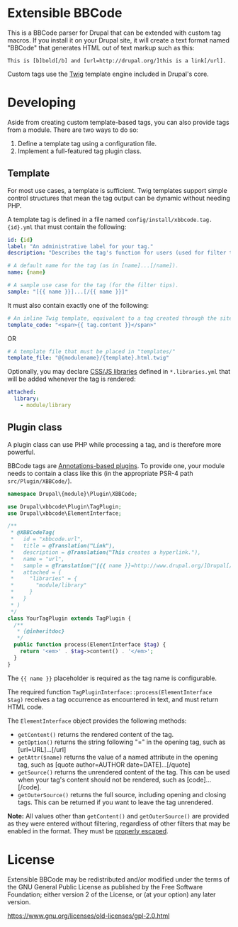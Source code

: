 # Extensible BBCode

This is a BBCode parser for Drupal that can be extended with custom tag macros.
If you install it on your Drupal site, it will create a text format named
"BBCode" that generates HTML out of text markup such as this:

    This is [b]bold[/b] and [url=http://drupal.org/]this is a link[/url].

Custom tags use the [Twig](http://twig.sensiolabs.org/) template engine included
in Drupal's core.

# Developing

Aside from creating custom template-based tags, you can also provide tags from a
module. There are two ways to do so:

1. Define a template tag using a configuration file.
2. Implement a full-featured tag plugin class.

## Template

For most use cases, a template is sufficient. Twig templates support simple
control structures that mean the tag output can be dynamic without needing PHP.

A template tag is defined in a file named `config/install/xbbcode.tag.{id}.yml`
that must contain the following:

```yaml
id: {id}
label: "An administrative label for your tag."
description: "Describes the tag's function for users (used for filter tips)."

# A default name for the tag (as in [name]...[/name]).
name: {name}

# A sample use case for the tag (for the filter tips).
sample: "[{{ name }}]...[/{{ name }}]"
```

It must also contain exactly one of the following:

```yaml
# An inline Twig template, equivalent to a tag created through the site:
template_code: "<span>{{ tag.content }}</span>"
```

OR

```yaml
# A template file that must be placed in "templates/"
template_file: "@{modulename}/{template}.html.twig"
```

Optionally, you may declare [CSS/JS libraries](https://www.drupal.org/developing/api/8/assets)
defined in `*.libraries.yml` that will be added whenever the tag is rendered:

```yaml
attached:
  library:
    - module/library
```

## Plugin class

A plugin class can use PHP while processing a tag, and is therefore more
powerful.

BBCode tags are
[Annotations-based plugins](https://www.drupal.org/node/1882526). To provide
one, your module needs to contain a class like this (in the appropriate PSR-4
path `src/Plugin/XBBCode/`).

```php
namespace Drupal\{module}\Plugin\XBBCode;

use Drupal\xbbcode\Plugin\TagPlugin;
use Drupal\xbbcode\ElementInterface;

/**
 * @XBBCodeTag(
 *   id = "xbbcode.url",
 *   title = @Translation("Link"),
 *   description = @Translation("This creates a hyperlink."),
 *   name = "url",
 *   sample = @Translation("[{{ name }}=http://www.drupal.org/]Drupal[/{{ name }}]")
 *   attached = {
 *     "libraries" = {
 *       "module/library"
 *     }
 *   }
 * )
 */
class YourTagPlugin extends TagPlugin {
  /**
   * {@inheritdoc}
   */
  public function process(ElementInterface $tag) {
    return '<em>' . $tag->content() . '</em>';
  }
}
```

The `{{ name }}` placeholder is required as the tag name is configurable.

The required function `TagPluginInterface::process(ElementInterface $tag)`
receives a tag occurrence as encountered in text, and must return HTML code.

The `ElementInterface` object provides the following methods:

- `getContent()` returns the rendered content of the tag.
- `getOption()` returns the string following "=" in the opening tag, such as
  [url=URL]...[/url]
- `getAttr($name)` returns the value of a named attribute in the opening tag,
  such as [quote author=AUTHOR date=DATE]...[/quote]
- `getSource()` returns the unrendered content of the tag. This can be used when
  your tag's content should not be rendered, such as [code]...[/code].
- `getOuterSource()` returns the full source, including opening and closing tags.
  This can be returned if you want to leave the tag unrendered.

**Note:** All values other than `getContent()` and `getOuterSource()` are provided as
they were entered without filtering, regardless of other filters that may be
enabled in the format. They must be [properly escaped](https://www.drupal.org/node/2489544).

# License

Extensible BBCode may be redistributed and/or modified under the terms of the
GNU General Public License as published by the Free Software Foundation; either
version 2 of the License, or (at your option) any later version.

https://www.gnu.org/licenses/old-licenses/gpl-2.0.html
